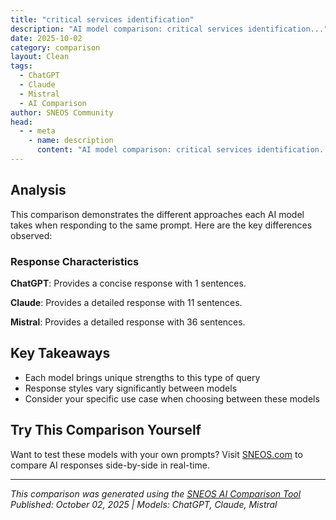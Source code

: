 ```yaml
---
title: "critical services identification"
description: "AI model comparison: critical services identification..."
date: 2025-10-02
category: comparison
layout: Clean
tags:
  - ChatGPT
  - Claude
  - Mistral
  - AI Comparison
author: SNEOS Community
head:
  - - meta
    - name: description
      content: "AI model comparison: critical services identification..."
---
```


<ChatComparison
  title="critical services identification"
  prompt="critical services identification"
  :responses='{
    "ChatGPT": "Error calling OpenAI API.",
    "Claude": "# Critical Services Identification\n\n## Overview\nCritical services identification is the process of determining which business services, IT systems, and infrastructure components are essential for an organization\u0027s operations, revenue generation, and regulatory compliance.\n\n## Key Categories of Critical Services\n\n### 1. **Business-Critical Services**\n- **Revenue-generating systems**\n  - E-commerce platforms\n  - Payment processing\n  - Customer relationship management (CRM)\n  - Sales systems\n\n- **Customer-facing services**\n  - Websites and web applications\n  - Mobile applications\n  - Customer support systems\n  - Service delivery platforms\n\n### 2. **Infrastructure Services**\n- **Core IT infrastructure**\n  - Network connectivity\n  - Data centers\n  - Cloud services\n  - Backup and recovery systems\n\n- **Security services**\n  - Identity and access management\n  - Firewalls and intrusion detection\n  - Antivirus and endpoint protection\n  - Security monitoring\n\n### 3. **Operational Services**\n- **Communications**\n  - Email systems\n  - Voice/telephony\n  - Collaboration platforms\n  - Emergency notification systems\n\n- **Data and applications**\n  - Database systems\n  - Enterprise resource planning (ERP)\n  - Document management\n  - Analytics and reporting\n\n## Identification Methodology\n\n### 1. **Business Impact Analysis (BIA)**\n\u0060\u0060\u0060\nStep 1: Inventory all services and systems\nStep 2: Assess business dependencies\nStep 3: Determine financial impact of downtime\nStep 4: Evaluate regulatory/compliance requirements\nStep 5: Analyze customer impact\nStep 6: Calculate recovery time objectives (RTO)\nStep 7: Define recovery point objectives (RPO)\n\u0060\u0060\u0060\n\n### 2. **Risk Assessment Framework**\n- **Probability of failure**\n- **Impact severity**\n- **Duration of potential outage**\n- **Cascade effects**\n- **Recovery complexity**\n\n### 3. **Stakeholder Analysis**\n- Executive leadership input\n- Department head interviews\n- Customer feedback\n- Regulatory requirements\n- Vendor dependencies\n\n## Criticality Classification\n\n### **Tier 1: Mission-Critical**\n- Cannot operate without these services\n- Immediate business impact\n- RTO: 0-4 hours\n- Maximum acceptable downtime: Minutes\n\n### **Tier 2: Business-Important**\n- Significant impact on operations\n- Moderate business disruption\n- RTO: 4-24 hours\n- Maximum acceptable downtime: Hours\n\n### **Tier 3: Business-Supportive**\n- Limited immediate impact\n- Can operate temporarily without\n- RTO: 24-72 hours\n- Maximum acceptable downtime: Days\n\n### **Tier 4: Non-Critical**\n- Minimal business impact\n- RTO: 72\u002B hours\n- Maximum acceptable downtime: Days/weeks\n\n## Assessment Criteria\n\n### **Financial Impact**\n- Direct revenue loss per hour\n- Cost of manual workarounds\n- Penalty costs (SLA breaches)\n- Recovery and restoration costs\n\n### **Operational Impact**\n- Employee productivity loss\n- Customer service disruption\n- Supply chain effects\n- Partner/vendor relationships\n\n### **Regulatory/Compliance**\n- Legal requirements\n- Industry standards\n- Audit implications\n- Reporting obligations\n\n### **Reputation Impact**\n- Brand damage potential\n- Customer trust erosion\n- Media attention risk\n- Competitive disadvantage\n\n## Documentation Requirements\n\n### **Service Inventory**\n\u0060\u0060\u0060\n- Service name and description\n- Business owner\n- Technical owner\n- Dependencies (upstream/downstream)\n- Current availability metrics\n- Performance baselines\n\u0060\u0060\u0060\n\n### **Criticality Assessment**\n\u0060\u0060\u0060\n- Criticality tier assignment\n- Justification for classification\n- Impact analysis results\n- RTO/RPO requirements\n- Recovery strategies\n\u0060\u0060\u0060\n\n## Implementation Best Practices\n\n### 1. **Regular Reviews**\n- Quarterly assessments\n- Annual comprehensive reviews\n- After major changes\n- Post-incident evaluations\n\n### 2. **Cross-Functional Involvement**\n- Business stakeholders\n- IT operations\n- Security teams\n- Risk management\n- Compliance officers\n\n### 3. **Documentation Maintenance**\n- Keep inventories current\n- Update after system changes\n- Validate dependencies\n- Review criticality assignments\n\n### 4. **Testing and Validation**\n- Conduct tabletop exercises\n- Perform failover tests\n- Validate recovery procedures\n- Test backup systems\n\n## Common Challenges\n\n### **Identification Challenges**\n- Hidden dependencies\n- Outdated documentation\n- Stak",
    "Mistral": "Identifying critical services is essential for ensuring the continuity and resilience of an organization, especially in the context of disaster recovery, business continuity planning, and risk management. Here are some steps and considerations for identifying critical services:\n\n### 1. **Understand Business Objectives**\n   - **Mission and Vision:** Align the identification of critical services with the organization\u0027s mission, vision, and strategic goals.\n   - **Key Performance Indicators (KPIs):** Identify the KPIs that are crucial for the organization\u0027s success.\n\n### 2. **Conduct a Business Impact Analysis (BIA)**\n   - **Identify Key Functions:** Determine the core functions that are essential for the organization to operate.\n   - **Assess Impact:** Evaluate the potential impact of disruptions to these functions, including financial, operational, and reputational impacts.\n   - **Prioritize Functions:** Rank functions based on their criticality to the organization.\n\n### 3. **Stakeholder Engagement**\n   - **Consult with Stakeholders:** Engage with key stakeholders, including senior management, department heads, and employees, to gather insights on critical services.\n   - **Cross-Functional Teams:** Form cross-functional teams to ensure a comprehensive view of critical services across the organization.\n\n### 4. **Analyze Dependencies**\n   - **Internal Dependencies:** Identify internal dependencies, such as IT systems, data, and personnel, that support critical services.\n   - **External Dependencies:** Consider external dependencies, such as suppliers, partners, and regulatory requirements.\n\n### 5. **Risk Assessment**\n   - **Identify Risks:** Identify potential risks that could disrupt critical services, such as cyber threats, natural disasters, and supply chain disruptions.\n   - **Evaluate Likelihood and Impact:** Assess the likelihood and impact of these risks on critical services.\n\n### 6. **Documentation and Communication**\n   - **Document Findings:** Document the identified critical services, their dependencies, and the associated risks.\n   - **Communicate Results:** Share the findings with relevant stakeholders to ensure alignment and buy-in.\n\n### 7. **Develop Mitigation Strategies**\n   - **Redundancy and Backup:** Implement redundancy and backup solutions for critical services.\n   - **Contingency Plans:** Develop contingency plans to address potential disruptions.\n   - **Training and Awareness:** Train employees on the importance of critical services and their role in maintaining them.\n\n### 8. **Regular Review and Update**\n   - **Periodic Reviews:** Conduct regular reviews of critical services to ensure they remain relevant and up-to-date.\n   - **Adapt to Changes:** Adapt the identification and management of critical services to changes in the organization\u0027s environment, such as new technologies, market conditions, and regulatory requirements.\n\n### Examples of Critical Services\n- **Financial Services:** Payroll processing, accounts payable/receivable, financial reporting.\n- **IT Services:** Network infrastructure, data centers, critical applications.\n- **Customer Services:** Customer support, order processing, customer relationship management.\n- **Operational Services:** Manufacturing, supply chain management, logistics.\n- **Human Resources:** Employee onboarding, benefits administration, compliance.\n\n### Tools and Techniques\n- **BIA Software:** Use specialized software for conducting Business Impact Analysis.\n- **Risk Management Tools:** Utilize risk management tools to identify and assess risks.\n- **Dependency Mapping:** Create dependency maps to visualize the relationships between critical services and their dependencies.\n\nBy following these steps, organizations can effectively identify and manage their critical services, ensuring business continuity and resilience in the face of potential disruptions."
  }'
  published-date="09:53"
/>

## Analysis

This comparison demonstrates the different approaches each AI model takes when responding to the same prompt. Here are the key differences observed:

### Response Characteristics

**ChatGPT**: Provides a concise response with 1 sentences. 

**Claude**: Provides a detailed response with 11 sentences. 

**Mistral**: Provides a detailed response with 36 sentences. 

## Key Takeaways

- Each model brings unique strengths to this type of query
- Response styles vary significantly between models
- Consider your specific use case when choosing between these models

## Try This Comparison Yourself

Want to test these models with your own prompts? Visit [SNEOS.com](https://sneos.com) to compare AI responses side-by-side in real-time.

---

*This comparison was generated using the [SNEOS AI Comparison Tool](https://sneos.com)*
*Published: October 02, 2025 | Models: ChatGPT, Claude, Mistral*
